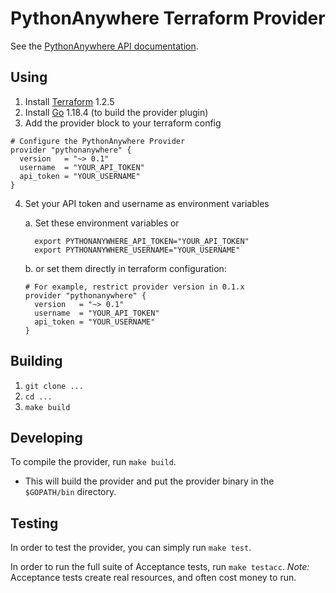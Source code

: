 # PythonAnywhere Terraform Provider

See the [PythonAnywhere API documentation](https://help.pythonanywhere.com/pages/).

## Using
1. Install [Terraform](https://www.terraform.io/downloads.html) 1.2.5
2. Install [Go](https://golang.org/doc/install) 1.18.4 (to build the provider plugin)
3. Add the provider block to your terraform config
```
# Configure the PythonAnywhere Provider
provider "pythonanywhere" {
  version   = "~> 0.1"
  username  = "YOUR_API_TOKEN"
  api_token = "YOUR_USERNAME"
}

```
4. Set your API token and username as environment variables

    a. Set these environment variables or 
    ```
      export PYTHONANYWHERE_API_TOKEN="YOUR_API_TOKEN"
      export PYTHONANYWHERE_USERNAME="YOUR_USERNAME"
    ```
    
    b. or set them directly in terraform configuration:
    ```
    # For example, restrict provider version in 0.1.x
    provider "pythonanywhere" {
      version   = "~> 0.1"
      username  = "YOUR_API_TOKEN"
      api_token = "YOUR_USERNAME"
    }
    ```

## Building

1. `git clone ...`
2. `cd ...`
3. `make build`


## Developing

To compile the provider, run `make build`. 
  * This will build the provider and put the provider binary in the `$GOPATH/bin` directory.

## Testing
In order to test the provider, you can simply run `make test`.

In order to run the full suite of Acceptance tests, run `make testacc`.
  *Note:* Acceptance tests create real resources, and often cost money to run.
